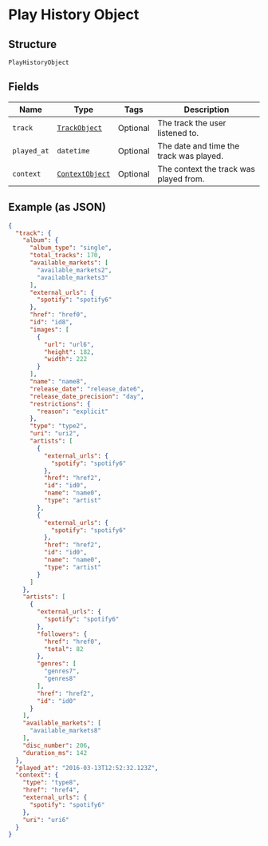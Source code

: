 
# Play History Object

## Structure

`PlayHistoryObject`

## Fields

| Name | Type | Tags | Description |
|  --- | --- | --- | --- |
| `track` | [`TrackObject`](../../doc/models/track-object.md) | Optional | The track the user listened to. |
| `played_at` | `datetime` | Optional | The date and time the track was played. |
| `context` | [`ContextObject`](../../doc/models/context-object.md) | Optional | The context the track was played from. |

## Example (as JSON)

```json
{
  "track": {
    "album": {
      "album_type": "single",
      "total_tracks": 170,
      "available_markets": [
        "available_markets2",
        "available_markets3"
      ],
      "external_urls": {
        "spotify": "spotify6"
      },
      "href": "href0",
      "id": "id8",
      "images": [
        {
          "url": "url6",
          "height": 182,
          "width": 222
        }
      ],
      "name": "name8",
      "release_date": "release_date6",
      "release_date_precision": "day",
      "restrictions": {
        "reason": "explicit"
      },
      "type": "type2",
      "uri": "uri2",
      "artists": [
        {
          "external_urls": {
            "spotify": "spotify6"
          },
          "href": "href2",
          "id": "id0",
          "name": "name0",
          "type": "artist"
        },
        {
          "external_urls": {
            "spotify": "spotify6"
          },
          "href": "href2",
          "id": "id0",
          "name": "name0",
          "type": "artist"
        }
      ]
    },
    "artists": [
      {
        "external_urls": {
          "spotify": "spotify6"
        },
        "followers": {
          "href": "href0",
          "total": 82
        },
        "genres": [
          "genres7",
          "genres8"
        ],
        "href": "href2",
        "id": "id0"
      }
    ],
    "available_markets": [
      "available_markets8"
    ],
    "disc_number": 206,
    "duration_ms": 142
  },
  "played_at": "2016-03-13T12:52:32.123Z",
  "context": {
    "type": "type8",
    "href": "href4",
    "external_urls": {
      "spotify": "spotify6"
    },
    "uri": "uri6"
  }
}
```

